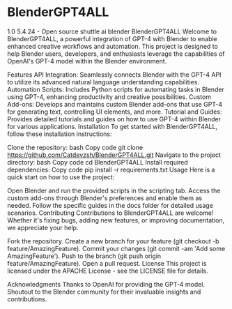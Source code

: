 # BlenderGPT4ALL
1.0 5.4.24 - Open source shuttle ai blender 
BlenderGPT4ALL
Welcome to BlenderGPT4ALL, a powerful integration of GPT-4 with Blender to enable enhanced creative workflows and automation. This project is designed to help Blender users, developers, and enthusiasts leverage the capabilities of OpenAI's GPT-4 model within the Blender environment.

Features
API Integration: Seamlessly connects Blender with the GPT-4 API to utilize its advanced natural language understanding capabilities.
Automation Scripts: Includes Python scripts for automating tasks in Blender using GPT-4, enhancing productivity and creative possibilities.
Custom Add-ons: Develops and maintains custom Blender add-ons that use GPT-4 for generating text, controlling UI elements, and more.
Tutorial and Guides: Provides detailed tutorials and guides on how to use GPT-4 within Blender for various applications.
Installation
To get started with BlenderGPT4ALL, follow these installation instructions:

Clone the repository:
bash
Copy code
git clone https://github.com/Catdevzsh/BlenderGPT4ALL.git
Navigate to the project directory:
bash
Copy code
cd BlenderGPT4ALL
Install required dependencies:
Copy code
pip install -r requirements.txt
Usage
Here is a quick start on how to use the project:

Open Blender and run the provided scripts in the scripting tab.
Access the custom add-ons through Blender's preferences and enable them as needed.
Follow the specific guides in the docs folder for detailed usage scenarios.
Contributing
Contributions to BlenderGPT4ALL are welcome! Whether it's fixing bugs, adding new features, or improving documentation, we appreciate your help.

Fork the repository.
Create a new branch for your feature (git checkout -b feature/AmazingFeature).
Commit your changes (git commit -am 'Add some AmazingFeature').
Push to the branch (git push origin feature/AmazingFeature).
Open a pull request.
License
This project is licensed under the APACHE  License - see the LICENSE file for details.

Acknowledgments
Thanks to OpenAI for providing the GPT-4 model.
Shoutout to the Blender community for their invaluable insights and contributions.
